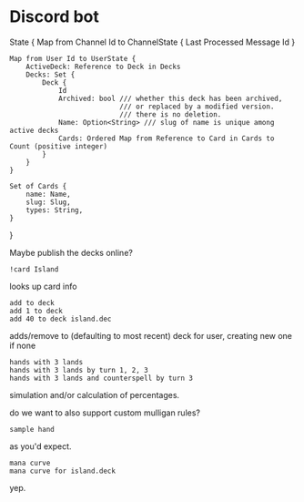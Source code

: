 # Discord bot

State {
    Map from Channel Id to ChannelState {
        Last Processed Message Id
    }

    Map from User Id to UserState {
        ActiveDeck: Reference to Deck in Decks
        Decks: Set {
            Deck {
                Id
                Archived: bool /// whether this deck has been archived,
                               /// or replaced by a modified version.
                               /// there is no deletion.
                Name: Option<String> /// slug of name is unique among active decks
                Cards: Ordered Map from Reference to Card in Cards to Count (positive integer)
            }
        }
    }

    Set of Cards {
        name: Name,
        slug: Slug,
        types: String,
    }
}

Maybe publish the decks online?

```
!card Island
```

looks up card info


```
add to deck
add 1 to deck
add 40 to deck island.dec
```

adds/remove to (defaulting to most recent) deck for user, creating new one if none

```
hands with 3 lands
hands with 3 lands by turn 1, 2, 3
hands with 3 lands and counterspell by turn 3
```

simulation and/or calculation of percentages.

do we want to also support custom mulligan rules?

```
sample hand
```

as you'd expect.

```
mana curve
mana curve for island.deck
```

yep.